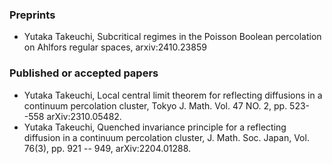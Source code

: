 ### Preprints
- Yutaka Takeuchi, Subcritical regimes in the Poisson Boolean percolation on Ahlfors regular spaces, arxiv:2410.23859

### Published or accepted papers
- Yutaka Takeuchi, Local central limit theorem for reflecting diffusions in a continuum percolation cluster, Tokyo J. Math. Vol. 47 NO. 2, pp. 523--558 arXiv:2310.05482.
- Yutaka Takeuchi, Quenched invariance principle for a reflecting diffusion in a continuum percolation cluster, J. Math. Soc. Japan, Vol. 76(3), pp. 921 -- 949, arXiv:2204.01288.

